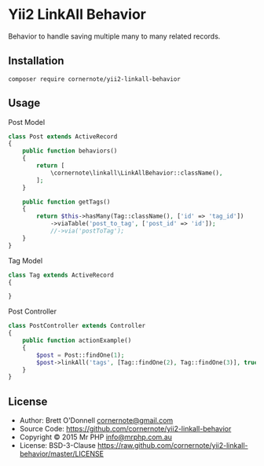 # Yii2 LinkAll Behavior

Behavior to handle saving multiple many to many related records.

## Installation

```
composer require cornernote/yii2-linkall-behavior
```


## Usage

Post Model

```php
class Post extends ActiveRecord
{
    public function behaviors()
    {
        return [
            \cornernote\linkall\LinkAllBehavior::className(),
        ];
    }

    public function getTags()
    {
        return $this->hasMany(Tag::className(), ['id' => 'tag_id'])
            ->viaTable('post_to_tag', ['post_id' => 'id']);
            //->via('postToTag');
    }
}
```

Tag Model

```php
class Tag extends ActiveRecord
{

}
```

Post Controller

```php
class PostController extends Controller
{
    public function actionExample()
    {
        $post = Post::findOne(1);
        $post->linkAll('tags', [Tag::findOne(2), Tag::findOne(3)], true);
    }
}
```


## License

- Author: Brett O'Donnell <cornernote@gmail.com>
- Source Code: https://github.com/cornernote/yii2-linkall-behavior
- Copyright © 2015 Mr PHP <info@mrphp.com.au>
- License: BSD-3-Clause https://raw.github.com/cornernote/yii2-linkall-behavior/master/LICENSE
